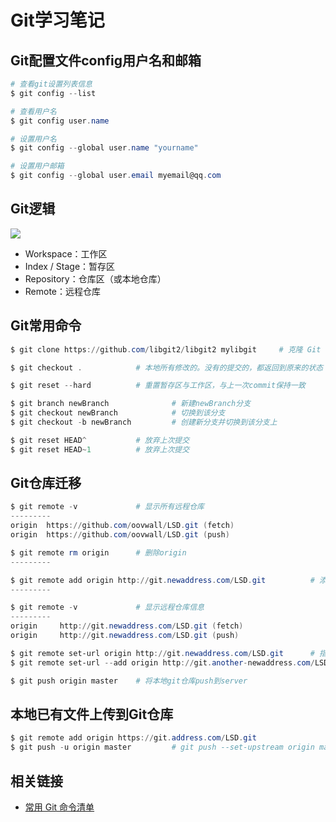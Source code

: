 # Git学习笔记
## Git配置文件config用户名和邮箱
```powershell
# 查看git设置列表信息
$ git config --list

# 查看用户名
$ git config user.name

# 设置用户名
$ git config --global user.name "yourname"

# 设置用户邮箱
$ git config --global user.email myemail@qq.com
```

## Git逻辑
![](http://www.ruanyifeng.com/blogimg/asset/2015/bg2015120901.png)
- Workspace：工作区
- Index / Stage：暂存区
- Repository：仓库区（或本地仓库）
- Remote：远程仓库

## Git常用命令
```powershell
$ git clone https://github.com/libgit2/libgit2 mylibgit     # 克隆 Git 的可链接库 libgit2，变更名字为：mylibgit

$ git checkout .            # 本地所有修改的。没有的提交的，都返回到原来的状态

$ git reset --hard          # 重置暂存区与工作区，与上一次commit保持一致

$ git branch newBranch              # 新建newBranch分支
$ git checkout newBranch            # 切换到该分支
$ git checkout -b newBranch         # 创建新分支并切换到该分支上

$ git reset HEAD^           # 放弃上次提交
$ git reset HEAD~1          # 放弃上次提交
```

## Git仓库迁移
```powershell
$ git remote -v             # 显示所有远程仓库
---------
origin  https://github.com/oovwall/LSD.git (fetch)
origin  https://github.com/oovwall/LSD.git (push)

$ git remote rm origin      # 删除origin
---------

$ git remote add origin http://git.newaddress.com/LSD.git          # 添加新的origin
---------

$ git remote -v             # 显示远程仓库信息
---------
origin     http://git.newaddress.com/LSD.git (fetch)
origin     http://git.newaddress.com/LSD.git (push)

$ git remote set-url origin http://git.newaddress.com/LSD.git      # 指向新的地址
$ git remote set-url --add origin http://git.another-newaddress.com/LSD.git  # 加入另一个远程PUSH地址

$ git push origin master    # 将本地git仓库push到server

```

## 本地已有文件上传到Git仓库
```powershell
$ git remote add origin https://git.address.com/LSD.git
$ git push -u origin master         # git push --set-upstream origin master
```

## 相关链接
- [常用 Git 命令清单](http://www.ruanyifeng.com/blog/2015/12/git-cheat-sheet.html)

